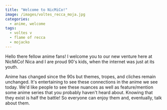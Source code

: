 ```yaml
---
title: "Welcome to NicMiCo!"
image: /images/voltes_recca_moja.jpg
categories:
  - anime, welcome
tags:
  - voltes v
  - flame of recca
  - mojacko
---
```

Hello there fellow anime fans! I welcome you to our new venture here at NicMiCo! Nica and I are proud 90's kids, when the internet was just at its youth.

Anime has changed since the 90s but themes, tropes, and cliches remain unchanged. It's entertaining to see these connections in the anime we see today. We'd like people to see these nuances as well as feature/mention some anime series that you probably haven't heard about. Knowing that they exist is half the battle! So everyone can enjoy them and, eventually, talk about them.
